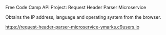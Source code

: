 Free Code Camp API Project: Request Header Parser Microservice

Obtains the IP address, language and operating system from the browser.

https://request-header-parser-microservice-ymarks.c9users.io